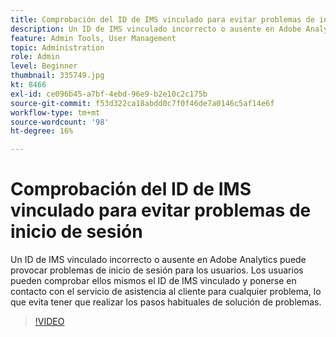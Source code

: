 ```yaml
---
title: Comprobación del ID de IMS vinculado para evitar problemas de inicio de sesión
description: Un ID de IMS vinculado incorrecto o ausente en Adobe Analytics puede provocar problemas de inicio de sesión para los usuarios. Los usuarios pueden comprobar ellos mismos el ID de IMS vinculado y ponerse en contacto con el servicio de asistencia al cliente para cualquier problema, lo que evita tener que realizar los pasos habituales de solución de problemas.
feature: Admin Tools, User Management
topic: Administration
role: Admin
level: Beginner
thumbnail: 335749.jpg
kt: 8466
exl-id: ce096b45-a7bf-4ebd-96e9-b2e10c2c175b
source-git-commit: f53d322ca18abdd0c7f0f46de7a0146c5af14e6f
workflow-type: tm+mt
source-wordcount: '98'
ht-degree: 16%

---
```


# Comprobación del ID de IMS vinculado para evitar problemas de inicio de sesión

Un ID de IMS vinculado incorrecto o ausente en Adobe Analytics puede provocar problemas de inicio de sesión para los usuarios. Los usuarios pueden comprobar ellos mismos el ID de IMS vinculado y ponerse en contacto con el servicio de asistencia al cliente para cualquier problema, lo que evita tener que realizar los pasos habituales de solución de problemas.


>[!VIDEO](https://video.tv.adobe.com/v/335749/?quality=12&learn=on)
